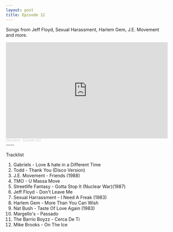 ```yaml
---
layout: post
title: Episode 12
---
```

Songs from Jeff Floyd, Sexual Harassment, Harlem Gem, J.E. Movement and more.

<iframe width="100%" height="300" scrolling="no" frameborder="no" allow="autoplay" src="https://w.soundcloud.com/player/?url=https%3A//api.soundcloud.com/tracks/951382570&color=%23ff5500&auto_play=false&hide_related=false&show_comments=true&show_user=true&show_reposts=false&show_teaser=true&visual=true"></iframe><div style="font-size: 10px; color: #cccccc;line-break: anywhere;word-break: normal;overflow: hidden;white-space: nowrap;text-overflow: ellipsis; font-family: Interstate,Lucida Grande,Lucida Sans Unicode,Lucida Sans,Garuda,Verdana,Tahoma,sans-serif;font-weight: 100;"><a href="https://soundcloud.com/onlyjamsradio" title="OnlyJams" target="_blank" style="color: #cccccc; text-decoration: none;">OnlyJams</a> · <a href="https://soundcloud.com/onlyjamsradio/episode-12" title="Episode #12" target="_blank" style="color: #cccccc; text-decoration: none;">Episode #12</a></div>
----


Tracklist

1. Gabriels - Love & hate in a Different Time
2. Todd - Thank You (Disco Version)
3. J.E. Movement - Friends (1988)
4. TMO - U Massa Move
5. Streetlife Fantasy - Gotta Stop It (Nuclear War)(1987)
6. Jeff Floyd - Don't Leave Me
7. Sexual Harrassment - I Need A Freak (1983)
8. Harlem Gem - More Than You Can Wish
9. Nat Bush - Taste Of Love Again (1983)
10. Margello's - Passado
11. The Barrio Boyzz - Cerca De Ti 
12. Mike Brooks - On The Ice
